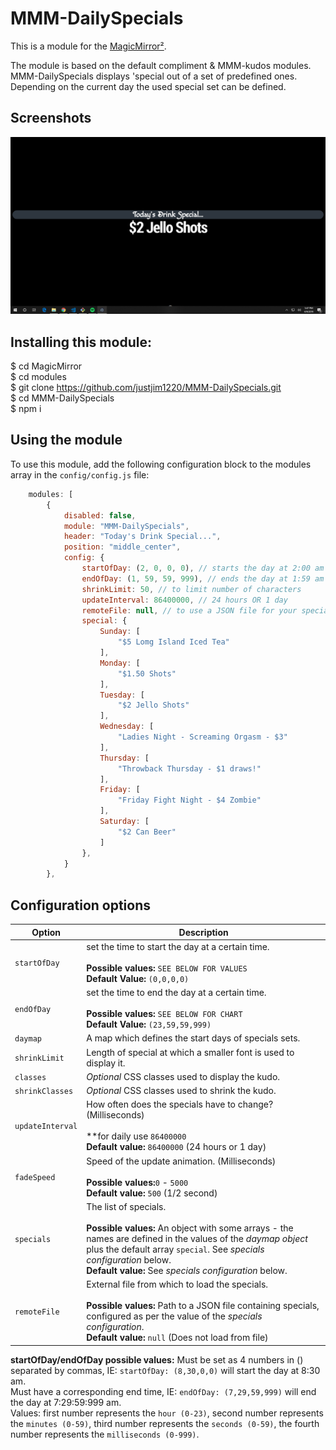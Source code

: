 # MMM-DailySpecials

This is a module for the [MagicMirror²](https://github.com/MichMich/MagicMirror/).

The module is based on the default compliment & MMM-kudos modules. MMM-DailySpecials displays 'special out of a set of predefined ones. Depending on the current day the used special set can be defined.

## Screenshots

![ScreenShot](https://github.com/justjim1220/MMM-DailySpecials/blob/master/Screenshot%20(43).png)

## Installing this module:

$ cd MagicMirror<br>
$ cd modules<br>
$ git clone https://github.com/justjim1220/MMM-DailySpecials.git<br>
$ cd MMM-DailySpecials<br>
$ npm i<br>


## Using the module

To use this module, add the following configuration block to the modules array in the `config/config.js` file:
```js
    modules: [
        {
            disabled: false,
            module: "MMM-DailySpecials",
            header: "Today's Drink Special...",
            position: "middle_center",
            config: {
                startOfDay: (2, 0, 0, 0), // starts the day at 2:00 am
                endOfDay: (1, 59, 59, 999), // ends the day at 1:59 am
                shrinkLimit: 50, // to limit number of characters 
                updateInterval: 86400000, // 24 hours OR 1 day
                remoteFile: null, // to use a JSON file for your specials list IE: _DailySpecials.json_
                special: {
                    Sunday: [
                        "$5 Lomg Island Iced Tea"
                    ],
                    Monday: [
                        "$1.50 Shots"
                    ],
                    Tuesday: [
                        "$2 Jello Shots"
                    ],
                    Wednesday: [
                        "Ladies Night - Screaming Orgasm - $3"
                    ],
                    Thursday: [
                        "Throwback Thursday - $1 draws!"
                    ],
                    Friday: [
                        "Friday Fight Night - $4 Zombie"
                    ],
                    Saturday: [
                        "$2 Can Beer"
                    ]
                },
            }
        },
```

## Configuration options

| Option           | Description
|----------------- |------------
| `startOfDay`     | set the time to start the day at a certain time. <br><br> **Possible values:** `SEE BELOW FOR VALUES` <br> **Default Value:** `(0,0,0,0)`
| `endOfDay`       | set the time to end the day at a certain time. <br><br> **Possible values:** `SEE BELOW FOR CHART` <br> **Default Value:** `(23,59,59,999)`
| `daymap`         | A map which defines the start days of specials sets.
| `shrinkLimit`    | Length of special at which a smaller font is used to display it.
| `classes`        | *Optional* CSS classes used to display the kudo.
| `shrinkClasses`  | *Optional* CSS classes used to shrink the kudo.
| `updateInterval` | How often does the specials have to change? (Milliseconds) <br><br> **for daily use `86400000` <br> **Default value:** `86400000` (24 hours or 1 day)
| `fadeSpeed`      | Speed of the update animation. (Milliseconds) <br><br> **Possible values:**`0` - `5000` <br> **Default value:** `500` (1/2 second)
| `specials`       | The list of specials. <br><br> **Possible values:** An object with some arrays - the names are defined in the values of the _daymap object_ plus the default array `special`. See _specials configuration_ below. <br> **Default value:** See _specials configuration_ below.
| `remoteFile`     | External file from which to load the specials. <br><br> **Possible values:** Path to a JSON file containing specials, configured as per the value of the _specials configuration_.<br> **Default value:** `null` (Does not load from file)

**startOfDay/endOfDay possible values:**
Must be set as 4 numbers in () separated by commas, IE: `startOfDay: (8,30,0,0)` will start the day at 8:30 am.<br>
Must have a corresponding end time, IE: `endOfDay: (7,29,59,999)` will end the day at 7:29:59:999 am.<br>
Values: first number represents the `hour (0-23)`, second number represents the `minutes (0-59)`, third number represents the `seconds (0-59)`, the fourth number represents the `milliseconds (0-999)`.

